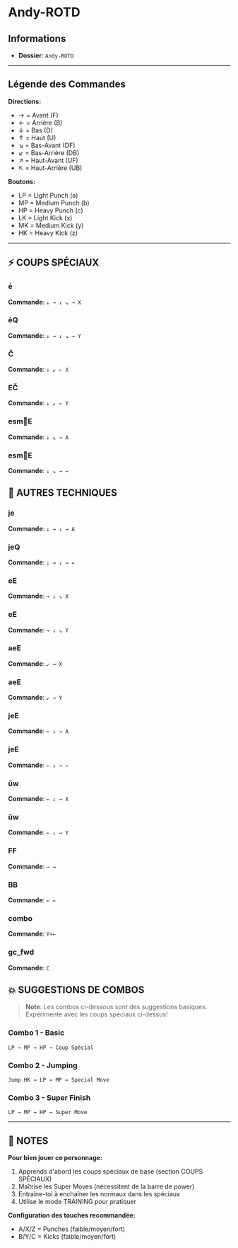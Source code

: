 # Andy-ROTD

## Informations
- **Dossier**: `Andy-ROTD`

---

## Légende des Commandes

**Directions:**
- → = Avant (F)
- ← = Arrière (B)
- ↓ = Bas (D)
- ↑ = Haut (U)
- ↘ = Bas-Avant (DF)
- ↙ = Bas-Arrière (DB)
- ↗ = Haut-Avant (UF)
- ↖ = Haut-Arrière (UB)

**Boutons:**
- LP = Light Punch (a)
- MP = Medium Punch (b)
- HP = Heavy Punch (c)
- LK = Light Kick (x)
- MK = Medium Kick (y)
- HK = Heavy Kick (z)

---

## ⚡ COUPS SPÉCIAUX

### ė
**Commande**: `↓ → ↓ ↘ → X`

### ėQ
**Commande**: `↓ → ↓ ↘ → Y`

### Č
**Commande**: `↓ ↙ ← X`

### EČ
**Commande**: `↓ ↙ ← Y`

### esm΁E
**Commande**: `↓ ↘ → A`

### esm΁E
**Commande**: `↓ ↘ → ←`


## 🎯 AUTRES TECHNIQUES

### je
**Commande**: `↓ → ↓ → A`

### jeQ
**Commande**: `↓ → ↓ → ←`

### eE
**Commande**: `→ ↓ ↘ X`

### eE
**Commande**: `→ ↓ ↘ Y`

### aeE
**Commande**: `↙ → X`

### aeE
**Commande**: `↙ → Y`

### jeE
**Commande**: `← ↓ → A`

### jeE
**Commande**: `← ↓ → ←`

### ǔw
**Commande**: `← ↓ → X`

### ǔw
**Commande**: `← ↓ → Y`

### FF
**Commande**: `→ →`

### BB
**Commande**: `← ←`

### combo
**Commande**: `Y+←`

### gc_fwd
**Commande**: `C`


## 💥 SUGGESTIONS DE COMBOS

> **Note**: Les combos ci-dessous sont des suggestions basiques. Expérimente avec les coups spéciaux ci-dessus!

### Combo 1 - Basic
```
LP → MP → HP → Coup Spécial
```

### Combo 2 - Jumping
```
Jump HK → LP → MP → Special Move
```

### Combo 3 - Super Finish
```
LP → MP → HP → Super Move
```

---

## 📝 NOTES

**Pour bien jouer ce personnage:**
1. Apprends d'abord les coups spéciaux de base (section COUPS SPÉCIAUX)
2. Maîtrise les Super Moves (nécessitent de la barre de power)
3. Entraîne-toi à enchaîner les normaux dans les spéciaux
4. Utilise le mode TRAINING pour pratiquer

**Configuration des touches recommandée:**
- A/X/Z = Punches (faible/moyen/fort)
- B/Y/C = Kicks (faible/moyen/fort)

